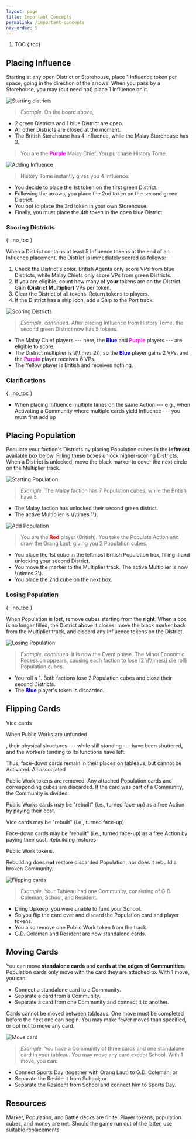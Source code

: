 ```yaml
---
layout: page
title: Important Concepts
permalink: /important-concepts
nav_order: 5
---
```

1. TOC
{:toc}

## Placing Influence

Starting at any open District or Storehouse, place 1 Influence token per space, going in the direction of the arrows. When you pass by a Storehouse, you may (but need not) place 1 Influence on it.

![Starting districts](/img/districts_1.jpg)

> *Example.* On the board above,
- 2 green Districts and 1 blue District are open.
- All other Districts are closed at the moment.
- The British Storehouse has 4 Influence, while the Malay Storehouse has 3.

> You are the <span style="color:magenta"><strong>Purple</strong></span> Malay Chief. You purchase History Tome.

![Adding Influence](/img/districts_2.jpg)
> History Tome instantly gives you 4 Influence:
- You decide to place the 1st token on the first green District.
- Following the arrows, you place the 2nd token on the second green District.
- You opt to place the 3rd token in your own Storehouse.
- Finally, you must place the 4th token in the open blue District.

### Scoring Districts
{: .no_toc }

When a District contains at least 5 Influence tokens at the end of an Influence placement, the District is immediately scored as follows:

1. Check the District's color. British Agents only score VPs from blue Districts, while Malay Chiefs only score VPs from green Districts.
2. If you are eligible, count how many of **your** tokens are on the District. Gain **(District Multiplier)** VPs per token.
3. Clear the District of all tokens. Return tokens to players.
4. If the District has a ship icon, add a Ship to the Port track.

![Scoring Districts](/img/districts_3.jpg)

> *Example, continued.* After placing Influence from History Tome, the second green District now has 5 tokens.
- The Malay Chief players --- here, the <span style="color:blue"><strong>Blue</strong></span> and <span style="color:magenta"><strong>Purple</strong></span> players --- are eligible to score.
- The District multiplier is \\(\times 2\\), so the <span style="color:blue"><strong>Blue</strong></span> player gains 2 VPs, and the <span style="color:magenta"><strong>Purple</strong></span> player receives 6 VPs.
- The Yellow player is British and receives nothing.

### Clarifications
{: .no_toc }

- When placing Influence multiple times on the same Action --- e.g., when Activating a Community where multiple cards yield Influence --- you must first add up 

<!-- score and clear Districts **immediately** after each placement. -->

## Placing Population

Populate your faction's Districts by placing Population cubes in the **leftmost** available box below. Filling these boxes unlock higher-scoring Districts. When a District is unlocked, move the black marker to cover the next circle on the Multiplier track.

![Starting Population](/img/population_1.jpg)

> *Example.* The Malay faction has 7 Population cubes, while the British have 5.
- The Malay faction has unlocked their second green district.
- The active Multiplier is \\(\times 1\\).

![Add Population](/img/population_2.jpg)

> You are the <span style="color:red"><strong>Red</strong></span> player (British). You take the Populate Action and draw the Orang Laut, giving you 2 Population cubes.
- You place the 1st cube in the leftmost British Population box, filling it and unlocking your second District.
- You move the marker to the Multiplier track. The active Multiplier is now \\(\times 2\\).
- You place the 2nd cube on the next box.

### Losing Population
{: .no_toc }

When Population is lost, remove cubes starting from the **right**. When a box is no longer filled, the District above it closes: move the black marker back from the Multiplier track, and discard any Influence tokens on the District.

![Losing Population](/img/population_3.jpg)

> *Example, continued.* It is now the Event phase. The Minor Economic Recession appears, causing each faction to lose (2 \\(\times\\) die roll) Population cubes.
- You roll a 1. Both factions lose 2 Population cubes and close their second Districts.
- The <span style="color:blue"><strong>Blue</strong></span> player's token is discarded.

## Flipping Cards

Vice cards


When Public Works are unfunded
<!-- or Vices are outlawed -->
, their physical structures --- while still standing --- have been shuttered, and the workers tending to its functions have left.

Thus, face-down cards remain in their places on tableaus, but cannot be Activated. All associated 
<!-- Tax or -->
Public Work tokens are removed. Any attached Population cards and corresponding cubes are discarded. If the card was part of a Community, the Community is divided.

Public Works cards may be "rebuilt" (i.e., turned face-up) as a free Action by paying their cost.

Vice cards may be "rebuilt" (i.e., turned face-up)

Face-down cards may be "rebuilt" (i.e., turned face-up) as a free Action by paying their cost. Rebuilding restores 
<!-- Tax or  -->
Public Work tokens. 
 <!-- to the appropriate tracks. -->
Rebuilding does **not** restore discarded Population, nor does it rebuild a broken Community.

![Flipping cards](/img/flipping_cards.jpg)

> *Example.* Your Tableau had one Community, consisting of G.D. Coleman, School, and Resident.
- Dring Upkeep, you were unable to fund your School.
- So you flip the card over and discard the Population card and player tokens.
- You also remove one Public Work token from the track.
- G.D. Coleman and Resident are now standalone cards.

## Moving Cards

You can move **standalone cards** and **cards at the edges of Communities**. Population cards only move with the card they are attached to. With 1 move, you can:
- Connect a standalone card to a Community.
- Separate a card from a Community.
- Separate a card from one Community and connect it to another.

Cards cannot be moved between tableaus. One move must be completed before the next one can begin. You may make fewer moves than specified, or opt not to move any card.

![Move card](/img/move_1.jpg)

> *Example.* You have a Community of three cards and one standalone card in your tableau. You may move any card except School. With 1 move, you can:
- Connect Sports Day (together with Orang Laut) to G.D. Coleman; or
- Separate the Resident from School; or
- Separate the Resident from School and connect him to Sports Day.

## Resources
Market, Population, and Battle decks are finite. Player tokens, population cubes, and money are not. Should the game run out of the latter, use suitable replacements.